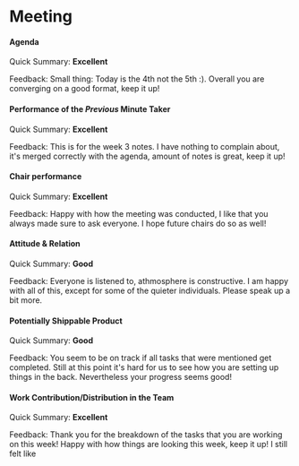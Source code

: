 # Meeting

#### Agenda 

Quick Summary: **Excellent**

Feedback: Small thing: Today is the 4th not the 5th :). Overall you are converging on a good format, keep it up!


#### Performance of the *Previous* Minute Taker

Quick Summary: **Excellent**

Feedback: This is for the week 3 notes. I have nothing to complain about, it's merged correctly with the agenda, amount of notes is great, keep it up!



#### Chair performance

Quick Summary: **Excellent**

Feedback: Happy with how the meeting was conducted, I like that you always made sure to ask everyone. I hope future chairs do so as well!


#### Attitude & Relation

Quick Summary: **Good**

Feedback: Everyone is listened to, athmosphere is constructive. I am happy with all of this, except for some of the quieter individuals. Please speak up a bit more.


#### Potentially Shippable Product

Quick Summary: **Good**

Feedback: You seem to be on track if all tasks that were mentioned get completed. Still at this point it's hard for us to see how you are setting up things in the back. Nevertheless your progress seems good!


#### Work Contribution/Distribution in the Team

Quick Summary: **Excellent**

Feedback: Thank you for the breakdown of the tasks that you are working on this week! Happy with how things are looking this week, keep it up! I still felt like 


